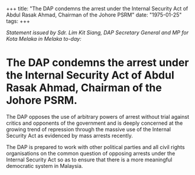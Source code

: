 +++ 
title: "The DAP condemns the arrest under the Internal Security Act of Abdul Rasak Ahmad, Chairman of the Johore PSRM"
date: "1975-01-25"
tags:
+++

_Statement issued by Sdr. Lim Kit Siang, DAP Secretary General and MP for Kota Melaka in Melaka to-day:_

# The DAP condemns the arrest under the Internal Security Act of Abdul Rasak Ahmad, Chairman of the Johore PSRM.

The DAP opposes the use of arbitrary powers of arrest without trial against critics and opponents of the government and is deeply concerned at the growing trend of repression through the massive use of the Internal Security Act as evidenced by mass arrests recently.

The DAP is prepared to work with other political parties and all civil rights organisations on the common question of opposing arrests under the Internal Security Act so as to ensure that there is a more meaningful democratic system in Malaysia.
 
